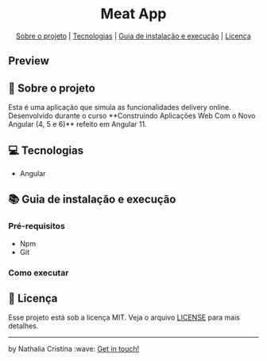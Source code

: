 
<h1 align="center">Meat App</h1>

<p align="center">
  <a href="#rocket-sobre-o-projeto">Sobre o projeto</a> | <a href="#computer-tecnologias">Tecnologias</a> | <a href="#books-guia-de-instalação-e-execução">Guia de instalação e execução</a> | <a href="#scroll-licença">Licença</a>
</p>

## Preview

## :rocket: Sobre o projeto

<p>Esta é uma aplicação que simula as funcionalidades delivery online. Desenvolvido durante o curso **Construindo Aplicações Web Com o Novo Angular (4, 5 e 6)** refeito em Angular 11.</p>

## :computer: Tecnologias

- Angular

## :books: Guia de instalação e execução

### Pré-requisitos

- Npm
- Git

### Como executar

## :scroll: Licença

Esse projeto está sob a licença MIT. Veja o arquivo <a href="https://github.com/nathaliacristina20/meat-app/blob/master/LICENSE">LICENSE</a> para mais detalhes.

<hr />
<p>by Nathalia Cristina :wave: <a href="https://linktr.ee/nathaliacristina20">Get in touch!</a></p>
